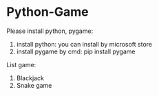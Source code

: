 # Python-Game

Please install python, pygame: 
  1. install python: you can install by microsoft store
  2. install pygame by cmd: pip install pygame

List game:
  1. Blackjack
  2. Snake game
